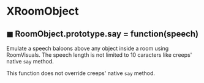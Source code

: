 # XRoomObject

## ◼ RoomObject.prototype.say = function(speech)
Emulate a speech baloons above any object inside a room using RoomVisuals. The speech length is not limited to 10 caracters like creeps' native `say` method.

This function does not override creeps' native `say` method.